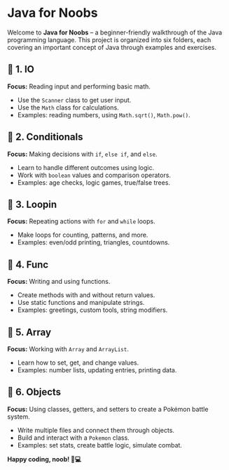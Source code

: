<!DOCTYPE html>
<html lang="en">
<head>
  <meta charset="UTF-8" />
  <meta name="viewport" content="width=device-width, initial-scale=1.0"/>
</head>
<body>
  <h1>Java for Noobs</h1>
  <p>Welcome to <strong>Java for Noobs</strong> – a beginner-friendly walkthrough of the Java programming language. This project is organized into six folders, each covering an important concept of Java through examples and exercises.</p>

  <div class="folder">
    <h2>📁 1. IO</h2>
    <p><strong>Focus:</strong> Reading input and performing basic math.</p>
    <ul>
      <li>Use the <code>Scanner</code> class to get user input.</li>
      <li>Use the <code>Math</code> class for calculations.</li>
      <li>Examples: reading numbers, using <code>Math.sqrt()</code>, <code>Math.pow()</code>.</li>
    </ul>
  </div>

  <div class="folder">
    <h2>📁 2. Conditionals</h2>
    <p><strong>Focus:</strong> Making decisions with <code>if</code>, <code>else if</code>, and <code>else</code>.</p>
    <ul>
      <li>Learn to handle different outcomes using logic.</li>
      <li>Work with <code>boolean</code> values and comparison operators.</li>
      <li>Examples: age checks, logic games, true/false trees.</li>
    </ul>
  </div>

  <div class="folder">
    <h2>📁 3. Loopin</h2>
    <p><strong>Focus:</strong> Repeating actions with <code>for</code> and <code>while</code> loops.</p>
    <ul>
      <li>Make loops for counting, patterns, and more.</li>
      <li>Examples: even/odd printing, triangles, countdowns.</li>
    </ul>
  </div>

  <div class="folder">
    <h2>📁 4. Func</h2>
    <p><strong>Focus:</strong> Writing and using functions.</p>
    <ul>
      <li>Create methods with and without return values.</li>
      <li>Use static functions and manipulate strings.</li>
      <li>Examples: greetings, custom tools, string modifiers.</li>
    </ul>
  </div>

  <div class="folder">
    <h2>📁 5. Array</h2>
    <p><strong>Focus:</strong> Working with <code>Array</code> and <code>ArrayList</code>.</p>
    <ul>
      <li>Learn how to set, get, and change values.</li>
      <li>Examples: number lists, updating entries, printing data.</li>
    </ul>
  </div>

  <div class="folder">
    <h2>📁 6. Objects</h2>
    <p><strong>Focus:</strong> Using classes, getters, and setters to create a Pokémon battle system.</p>
    <ul>
      <li>Write multiple files and connect them through objects.</li>
      <li>Build and interact with a <code>Pokemon</code> class.</li>
      <li>Examples: set stats, create battle logic, simulate combat.</li>
    </ul>
  </div>

  <p><strong>Happy coding, noob! 🧠💻</strong></p>
</body>
</html>
